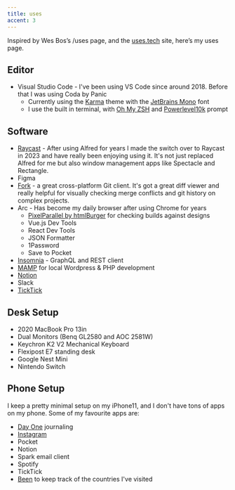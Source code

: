 ```yaml
---
title: uses
accent: 3
---
```

Inspired by Wes Bos’s /uses page, and the [uses.tech](https://uses.tech/) site, here’s my uses page.

## Editor

* Visual Studio Code - I've been using VS Code since around 2018. Before that I was using Coda by Panic
  * Currently using the [Karma](https://github.com/sreetamdas/karma) theme with the [JetBrains Mono](https://www.jetbrains.com/lp/mono/) font
  * I use the built in terminal, with [Oh My ZSH](https://github.com/ohmyzsh/ohmyzsh) and [Powerlevel10k](https://github.com/romkatv/powerlevel10k) prompt

## Software
* [Raycast](https://www.raycast.com/) - After using Alfred for years I made the switch over to Raycast in 2023 and have really been enjoying using it. It's not just replaced Alfred for me but also window management apps like Spectacle and Rectangle.
* Figma
* [Fork](https://git-fork.com/) - a great cross-platform Git client. It's got a great diff viewer and really helpful for visually checking merge conflicts and git history on complex projects.
* Arc - Has become my daily browser after using Chrome for years
  * [PixelParallel by htmlBurger](https://chrome.google.com/webstore/detail/pixelparallel-by-htmlburg/iffnoibnepbcloaaagchjonfplimpkob?hl=en) for checking builds against designs
  * Vue.js Dev Tools
  * React Dev Tools
  * JSON Formatter
  * 1Password
  * Save to Pocket
* [Insomnia](https://insomnia.rest/) - GraphQL and REST client
* [MAMP](https://www.mamp.info/en/mac/) for local Wordpress & PHP development
* [Notion](https://www.notion.so/)
* Slack
* [TickTick](https://ticktick.com/)

## Desk Setup

* 2020 MacBook Pro 13in
* Dual Monitors (Benq GL2580 and AOC 2581W)
* Keychron K2 V2 Mechanical Keyboard
* Flexipost E7 standing desk
* Google Nest Mini
* Nintendo Switch

## Phone Setup

I keep a pretty minimal setup on my iPhone11, and I don't have tons of apps on my phone. Some of my favourite apps are:

* [Day One](https://dayoneapp.com/) journaling
* [Instagram](https://www.instagram.com/the_astronaut/?hl=en)
* Pocket
* Notion
* Spark email client
* Spotify
* TickTick
* [Been](https://apps.apple.com/us/app/been/id680148327) to keep track of the countries I've visited